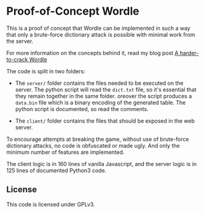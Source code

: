 # Proof-of-Concept Wordle

This is a proof of concept that Wordle can be implemented in such a way that only a brute-force
dictionary attack is possible with minimal work from the server.

For more information on the concepts behind it, read my blog post
[A harder-to-crack Wordle](https://blog.grgz.me/posts/crack-wordle.html)

The code is split in two folders:

- The `server/` folder contains the files needed to be executed on the server.
The python script will read the `dict.txt` file, so it's essential that they remain together in the same folder.
oreover the script produces a `data.bin` file which is a binary encoding of the generated table.
The python script is documented, so read the comments.

- The `client/` folder contains the files that should be exposed in the web server.

To encourage attempts at breaking the game, without use of brute-force dictionary attacks, no code is obfuscated or made ugly.
And only the minimum number of features are implemented.

The client logic is in 160 lines of vanilla Javascript, and the server logic is in 125 lines of documented Python3 code.


## License

This code is licensed under GPLv3.
